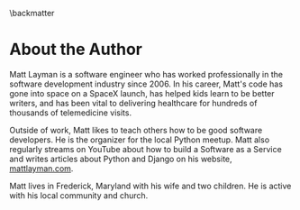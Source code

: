 \backmatter

# About the Author

Matt Layman is a software engineer
who has worked professionally in the software development industry
since 2006.
In his career,
Matt's code has gone into space on a SpaceX launch,
has helped kids learn to be better writers,
and has been vital to delivering healthcare
for hundreds of thousands
of telemedicine visits.

Outside of work,
Matt likes to teach others
how to be good software developers.
He is the organizer
for the local Python meetup.
Matt also regularly streams on YouTube
about how to build a Software as a Service
and writes articles about Python and Django
on his website, [mattlayman.com](https://www.mattlayman.com).

Matt lives in Frederick, Maryland
with his wife and two children.
He is active with his local community and church.
